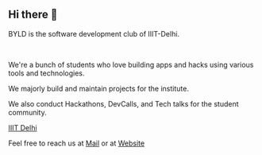 ## Hi there 👋

<p>BYLD is the software development club of IIIT-Delhi.</p>
<br>
<p>We're a bunch of students who love building apps and hacks using various tools and technologies.</p>
<p>We majorly build and maintain projects for the institute.</p>
<p>We also conduct Hackathons, DevCalls, and Tech talks for the student community.</p>
<p><a href="https://iiitd.ac.in/">IIIT Delhi</a></p>
<p>Feel free to reach us at <a href="mailto:byld@iiitd.ac.in">Mail</a> or at <a href="https://byld.iiitd.edu.in/">Website</a></p>
<!--

**Here are some ideas to get you started:**

🙋‍♀️ A short introduction - what is your organization all about?
🌈 Contribution guidelines - how can the community get involved?
👩‍💻 Useful resources - where can the community find your docs? Is there anything else the community should know?
🍿 Fun facts - what does your team eat for breakfast?
🧙 Remember, you can do mighty things with the power of [Markdown](https://docs.github.com/github/writing-on-github/getting-started-with-writing-and-formatting-on-github/basic-writing-and-formatting-syntax)
-->
